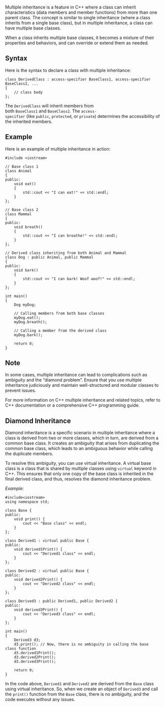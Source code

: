 Multiple inheritance is a feature in C++ where a class can inherit characteristics (data members and member functions) from more than one parent class. The concept is similar to single inheritance (where a class inherits from a single base class), but in multiple inheritance, a class can have multiple base classes.

When a class inherits multiple base classes, it becomes a mixture of their properties and behaviors, and can override or extend them as needed.

## Syntax

Here is the syntax to declare a class with multiple inheritance:

```
class DerivedClass : access-specifier BaseClass1, access-specifier BaseClass2, ...
{
    // class body
};
```

The `DerivedClass` will inherit members from both `BaseClass1` and `BaseClass2`. The `access-specifier` (like `public`, `protected`, or `private`) determines the accessibility of the inherited members.

## Example

Here is an example of multiple inheritance in action:

```
#include <iostream>

// Base class 1
class Animal
{
public:
    void eat()
    {
        std::cout << "I can eat!" << std::endl;
    }
};

// Base class 2
class Mammal
{
public:
    void breath()
    {
        std::cout << "I can breathe!" << std::endl;
    }
};

// Derived class inheriting from both Animal and Mammal
class Dog : public Animal, public Mammal
{
public:
    void bark()
    {
        std::cout << "I can bark! Woof woof!" << std::endl;
    }
};

int main()
{
    Dog myDog;

    // Calling members from both base classes
    myDog.eat();
    myDog.breath();
    
    // Calling a member from the derived class
    myDog.bark();

    return 0;
}
```

## Note

In some cases, multiple inheritance can lead to complications such as ambiguity and the “diamond problem”. Ensure that you use multiple inheritance judiciously and maintain well-structured and modular classes to prevent issues.

For more information on C++ multiple inheritance and related topics, refer to C++ documentation or a comprehensive C++ programming guide.

## Diamond Inheritance

Diamond inheritance is a specific scenario in multiple inheritance where a class is derived from two or more classes, which in turn, are derived from a common base class. It creates an ambiguity that arises from duplicating the common base class, which leads to an ambiguous behavior while calling the duplicate members.

To resolve this ambiguity, you can use virtual inheritance. A virtual base class is a class that is shared by multiple classes using `virtual` keyword in C++. This ensures that only one copy of the base class is inherited in the final derived class, and thus, resolves the diamond inheritance problem.

_Example:_

```
#include<iostream>
using namespace std;

class Base {
public:
    void print() {
        cout << "Base class" << endl;
    }
};

class Derived1 : virtual public Base {
public:
    void derived1Print() {
        cout << "Derived1 class" << endl;
    }
};

class Derived2 : virtual public Base {
public:
    void derived2Print() {
        cout << "Derived2 class" << endl;
    }
};

class Derived3 : public Derived1, public Derived2 {
public:
    void derived3Print() {
        cout << "Derived3 class" << endl;
    }
};

int main()
{
    Derived3 d3;
    d3.print(); // Now, there is no ambiguity in calling the base class function
    d3.derived1Print();
    d3.derived2Print();
    d3.derived3Print();

    return 0;
}
```

In the code above, `Derived1` and `Derived2` are derived from the `Base` class using virtual inheritance. So, when we create an object of `Derived3` and call the `print()` function from the `Base` class, there is no ambiguity, and the code executes without any issues.